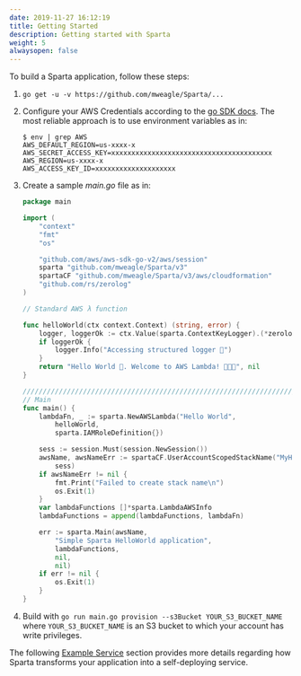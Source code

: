 ```yaml
---
date: 2019-11-27 16:12:19
title: Getting Started
description: Getting started with Sparta
weight: 5
alwaysopen: false
---
```


To build a Sparta application, follow these steps:

1. `go get -u -v https://github.com/mweagle/Sparta/...`
2. Configure your AWS Credentials according to the [go SDK docs](https://docs.aws.amazon.com/sdk-for-go/v1/developer-guide/configuring-sdk.html#specifying-credentials). The most reliable approach is to use environment variables as in:

   ```shell
   $ env | grep AWS
   AWS_DEFAULT_REGION=us-xxxx-x
   AWS_SECRET_ACCESS_KEY=xxxxxxxxxxxxxxxxxxxxxxxxxxxxxxxxxxxxxxxx
   AWS_REGION=us-xxxx-x
   AWS_ACCESS_KEY_ID=xxxxxxxxxxxxxxxxxxxx
   ```

3. Create a sample _main.go_ file as in:

   ```go
   package main

   import (
       "context"
       "fmt"
       "os"

       "github.com/aws/aws-sdk-go-v2/aws/session"
       sparta "github.com/mweagle/Sparta/v3"
       spartaCF "github.com/mweagle/Sparta/v3/aws/cloudformation"
       "github.com/rs/zerolog"
   )

   // Standard AWS λ function

   func helloWorld(ctx context.Context) (string, error) {
       logger, loggerOk := ctx.Value(sparta.ContextKeyLogger).(*zerolog.Logger)
       if loggerOk {
           logger.Info("Accessing structured logger 🙌")
       }
       return "Hello World 👋. Welcome to AWS Lambda! 🙌🎉🍾", nil
   }

   ////////////////////////////////////////////////////////////////////////////////
   // Main
   func main() {
       lambdaFn, _ := sparta.NewAWSLambda("Hello World",
           helloWorld,
           sparta.IAMRoleDefinition{})

       sess := session.Must(session.NewSession())
       awsName, awsNameErr := spartaCF.UserAccountScopedStackName("MyHelloWorldStack",
           sess)
       if awsNameErr != nil {
           fmt.Print("Failed to create stack name\n")
           os.Exit(1)
       }
       var lambdaFunctions []*sparta.LambdaAWSInfo
       lambdaFunctions = append(lambdaFunctions, lambdaFn)

       err := sparta.Main(awsName,
           "Simple Sparta HelloWorld application",
           lambdaFunctions,
           nil,
           nil)
       if err != nil {
           os.Exit(1)
       }
   }
   ```

4. Build with `go run main.go provision --s3Bucket YOUR_S3_BUCKET_NAME` where `YOUR_S3_BUCKET_NAME` is an S3 bucket to which your account has write privileges.

The following [Example Service](/example_service) section provides more details regarding how Sparta transforms your application into a self-deploying service.

